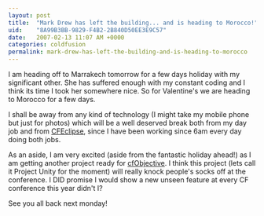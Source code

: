 ```yaml
---
layout: post
title:  "Mark Drew has left the building... and is heading to Morocco!"
uid:	"8A99B3BB-9829-F4B2-2B840D50EE3E9C57"
date:   2007-02-13 11:07 AM +0000
categories: coldfusion
permalink: mark-drew-has-left-the-building-and-is-heading-to-morocco
---
```

I am heading off to Marrakech tomorrow for a few days holiday with my significant other. She has suffered enough with my constant coding and I think its time I took her somewhere nice. So for Valentine's we are heading to Morocco for a few days.

I shall be away from any kind of technology (I might take my mobile phone but just for photos) which will be a well deserved break both from my day job and from <a href="http://www.cfeclipse.org">CFEclipse</a>, since I have been working since 6am every day doing both jobs.

As an aside, I am very excited (aside from the fantastic holiday ahead!) as I am getting another project ready for <a href="http://www.cfobjective.com/conference/">cfObjective</a>. I think this project (lets call it Project Unity for the moment) will really knock people's socks off at the conference. I DID promise I would show a new unseen feature at every CF conference this year didn't I?

See you all back next monday!